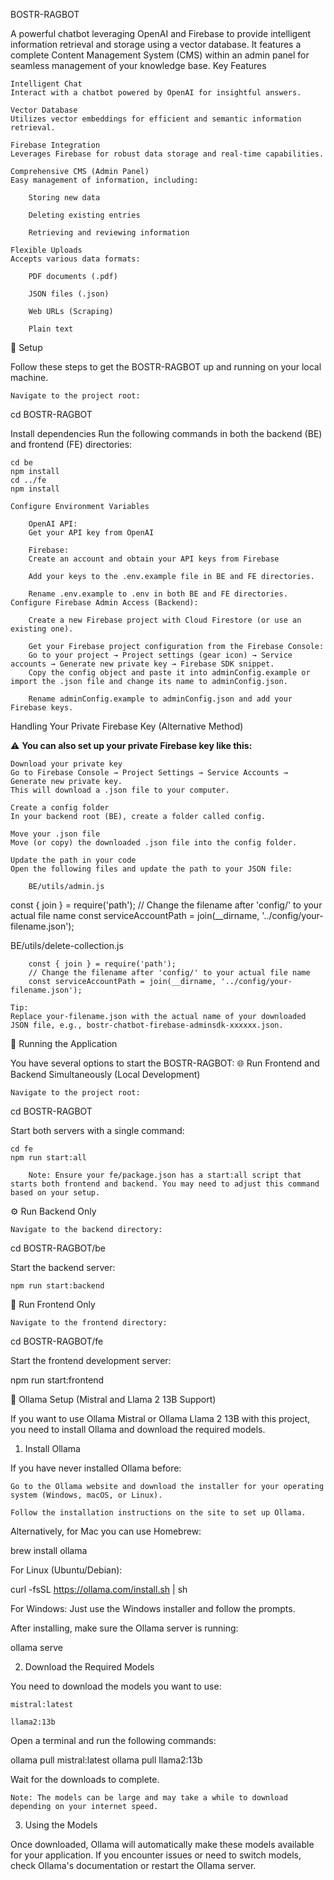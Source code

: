 BOSTR-RAGBOT

A powerful chatbot leveraging OpenAI and Firebase to provide intelligent information retrieval and storage using a vector database. It features a complete Content Management System (CMS) within an admin panel for seamless management of your knowledge base.
Key Features

    Intelligent Chat
    Interact with a chatbot powered by OpenAI for insightful answers.

    Vector Database
    Utilizes vector embeddings for efficient and semantic information retrieval.

    Firebase Integration
    Leverages Firebase for robust data storage and real-time capabilities.

    Comprehensive CMS (Admin Panel)
    Easy management of information, including:

        Storing new data

        Deleting existing entries

        Retrieving and reviewing information

    Flexible Uploads
    Accepts various data formats:

        PDF documents (.pdf)

        JSON files (.json)

        Web URLs (Scraping)

        Plain text

🚀 Setup

Follow these steps to get the BOSTR-RAGBOT up and running on your local machine.

    Navigate to the project root:

cd BOSTR-RAGBOT

Install dependencies
Run the following commands in both the backend (BE) and frontend (FE) directories:

    cd be
    npm install
    cd ../fe
    npm install

    Configure Environment Variables

        OpenAI API:
        Get your API key from OpenAI

        Firebase:
        Create an account and obtain your API keys from Firebase

        Add your keys to the .env.example file in BE and FE directories.

        Rename .env.example to .env in both BE and FE directories.
    Configure Firebase Admin Access (Backend):

        Create a new Firebase project with Cloud Firestore (or use an existing one).

        Get your Firebase project configuration from the Firebase Console:
        Go to your project → Project settings (gear icon) → Service accounts → Generate new private key → Firebase SDK snippet.
        Copy the config object and paste it into adminConfig.example or import the .json file and change its name to adminConfig.json.

        Rename adminConfig.example to adminConfig.json and add your Firebase keys.

Handling Your Private Firebase Key (Alternative Method)

⚠️ **You can also set up your private Firebase key like this:**

    Download your private key
    Go to Firebase Console → Project Settings → Service Accounts → Generate new private key.
    This will download a .json file to your computer.

    Create a config folder
    In your backend root (BE), create a folder called config.

    Move your .json file
    Move (or copy) the downloaded .json file into the config folder.

    Update the path in your code
    Open the following files and update the path to your JSON file:

        BE/utils/admin.js

const { join } = require('path');
// Change the filename after 'config/' to your actual file name
const serviceAccountPath = join(__dirname, '../config/your-filename.json');

BE/utils/delete-collection.js

        const { join } = require('path');
        // Change the filename after 'config/' to your actual file name
        const serviceAccountPath = join(__dirname, '../config/your-filename.json');

    Tip:
    Replace your-filename.json with the actual name of your downloaded JSON file, e.g., bostr-chatbot-firebase-adminsdk-xxxxxx.json.

🏃 Running the Application

You have several options to start the BOSTR-RAGBOT:
🌐 Run Frontend and Backend Simultaneously (Local Development)

    Navigate to the project root:

cd BOSTR-RAGBOT

Start both servers with a single command:

    cd fe
    npm run start:all

        Note: Ensure your fe/package.json has a start:all script that starts both frontend and backend. You may need to adjust this command based on your setup.

⚙️ Run Backend Only

    Navigate to the backend directory:

cd BOSTR-RAGBOT/be

Start the backend server:

    npm run start:backend

🎨 Run Frontend Only

    Navigate to the frontend directory:

cd BOSTR-RAGBOT/fe

Start the frontend development server:

npm run start:frontend

🦙 Ollama Setup (Mistral and Llama 2 13B Support)

If you want to use Ollama Mistral or Ollama Llama 2 13B with this project, you need to install Ollama and download the required models.
1. Install Ollama

If you have never installed Ollama before:

    Go to the Ollama website and download the installer for your operating system (Windows, macOS, or Linux).

    Follow the installation instructions on the site to set up Ollama.

Alternatively, for Mac you can use Homebrew:

brew install ollama

For Linux (Ubuntu/Debian):

curl -fsSL https://ollama.com/install.sh | sh

For Windows:
Just use the Windows installer and follow the prompts.

After installing, make sure the Ollama server is running:

ollama serve

2. Download the Required Models

You need to download the models you want to use:

    mistral:latest

    llama2:13b

Open a terminal and run the following commands:

ollama pull mistral:latest
ollama pull llama2:13b

Wait for the downloads to complete.

    Note: The models can be large and may take a while to download depending on your internet speed.

3. Using the Models

Once downloaded, Ollama will automatically make these models available for your application.
If you encounter issues or need to switch models, check Ollama's documentation or restart the Ollama server.
